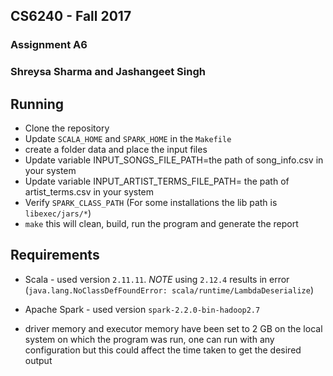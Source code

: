 ## CS6240 - Fall 2017
### Assignment A6 
### Shreysa Sharma and Jashangeet Singh

## Running 
- Clone the repository
- Update `SCALA_HOME` and `SPARK_HOME` in the `Makefile`
- create a folder data and place the input files
- Update variable INPUT_SONGS_FILE_PATH=the path of song_info.csv in your system
- Update variable INPUT_ARTIST_TERMS_FILE_PATH= the path of artist_terms.csv in your system
- Verify `SPARK_CLASS_PATH` (For some installations the lib path is `libexec/jars/*`)
- `make` this will clean, build, run the program and generate the report

## Requirements
- Scala - used version `2.11.11`. *NOTE* using `2.12.4` results in error (`java.lang.NoClassDefFoundError: scala/runtime/LambdaDeserialize`)
- Apache Spark - used version `spark-2.2.0-bin-hadoop2.7`

- driver memory and executor memory have been set to 2 GB on the local system on which the program was run, one can run with any configuration but this could affect the time taken to get the desired output
